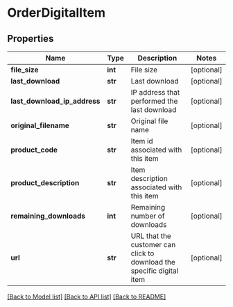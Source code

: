 # OrderDigitalItem

## Properties
Name | Type | Description | Notes
------------ | ------------- | ------------- | -------------
**file_size** | **int** | File size | [optional] 
**last_download** | **str** | Last download | [optional] 
**last_download_ip_address** | **str** | IP address that performed the last download | [optional] 
**original_filename** | **str** | Original file name | [optional] 
**product_code** | **str** | Item id associated with this item | [optional] 
**product_description** | **str** | Item description associated with this item | [optional] 
**remaining_downloads** | **int** | Remaining number of downloads | [optional] 
**url** | **str** | URL that the customer can click to download the specific digital item | [optional] 

[[Back to Model list]](../README.md#documentation-for-models) [[Back to API list]](../README.md#documentation-for-api-endpoints) [[Back to README]](../README.md)


